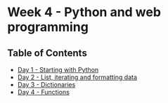 # Week 4 - Python and web programming

## Table of Contents

- [Day 1 - Starting with Python](/week_4/day_1/)
- [Day 2 - List, iterating and formatting data ](/week_4/day_2/)
- [Day 3 - Dictionaries](/week_4/day_3/)
- [Day 4 - Functions](/week_4/day_4/)
